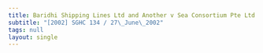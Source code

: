 ```yaml
---
title: Baridhi Shipping Lines Ltd and Another v Sea Consortium Pte Ltd and Another
subtitle: "[2002] SGHC 134 / 27\_June\_2002"
tags: null
layout: single
---
```


